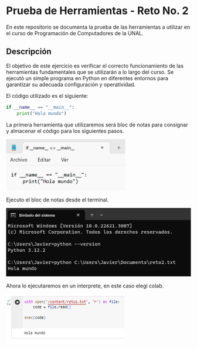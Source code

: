 # Prueba de Herramientas - Reto No. 2

En este repositorio se documenta la prueba de las herramientas a utilizar en el curso de Programación de Computadores de la UNAL.

## Descripción

El objetivo de este ejercicio es verificar el correcto funcionamiento de las herramientas fundamentales que se utilizarán a lo largo del curso. Se ejecutó un simple programa en Python en diferentes entornos para garantizar su adecuada configuración y operatividad.

El código utilizado es el siguiente:

```python
if __name__ == "__main__":
    print("Hola mundo")
```

La primera herramienta que utilizaremos será bloc de notas para consignar y almacenar el código para los siguientes pasos.

![Texto alternativo](https://github.com/JaviereSierraG/Mi-primer-Repo/blob/main/sc_notes.png?raw=true)

Ejecuto el bloc de notas desde el terminal.

![Texto alternativo](https://github.com/JaviereSierraG/Mi-primer-Repo/blob/main/sc_simbol.png?raw=true)

Ahora lo ejecutaremos en un interprete, en este caso elegi colab.

![Texto alternativo](https://github.com/JaviereSierraG/Mi-primer-Repo/blob/main/sc_colab.png?raw=true)


